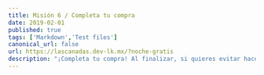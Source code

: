 ```yaml
---
title: Misión 6 / Completa tu compra
date: 2019-02-01
published: true
tags: ['Markdown','Test files']
canonical_url: false
url: https://lascanadas.dev-lk.mx/?noche-gratis
description: "¡Completa tu compra! Al finalizar, si quieres evitar hacer largas filas proporciona los datos de tu vehículo."
---
```


